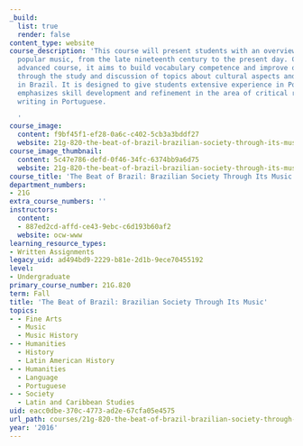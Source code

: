 ```yaml
---
_build:
  list: true
  render: false
content_type: website
course_description: 'This course will present students with an overview of Brazilian
  popular music, from the late nineteenth century to the present day. Considered an
  advanced course, it aims to build vocabulary competence and improve oral communication
  through the study and discussion of topics about cultural aspects and current issues
  in Brazil. It is designed to give students extensive experience in Portuguese and
  emphasizes skill development and refinement in the area of critical reading and
  writing in Portuguese.

  '
course_image:
  content: f9bf45f1-ef28-0a6c-c402-5cb3a3bddf27
  website: 21g-820-the-beat-of-brazil-brazilian-society-through-its-music-fall-2016
course_image_thumbnail:
  content: 5c47e786-defd-0f46-34fc-6374bb9a6d75
  website: 21g-820-the-beat-of-brazil-brazilian-society-through-its-music-fall-2016
course_title: 'The Beat of Brazil: Brazilian Society Through Its Music'
department_numbers:
- 21G
extra_course_numbers: ''
instructors:
  content:
  - 887ed2cd-affd-ce43-9ebc-c6d193b60af2
  website: ocw-www
learning_resource_types:
- Written Assignments
legacy_uid: ad494bd9-2229-b81e-2d1b-9ece70455192
level:
- Undergraduate
primary_course_number: 21G.820
term: Fall
title: 'The Beat of Brazil: Brazilian Society Through Its Music'
topics:
- - Fine Arts
  - Music
  - Music History
- - Humanities
  - History
  - Latin American History
- - Humanities
  - Language
  - Portuguese
- - Society
  - Latin and Caribbean Studies
uid: eacc0dbe-370c-4773-ad2e-67cfa05e4575
url_path: courses/21g-820-the-beat-of-brazil-brazilian-society-through-its-music-fall-2016
year: '2016'
---
```

